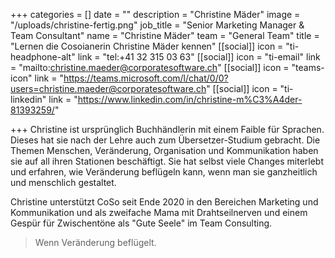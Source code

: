 +++
categories = []
date = ""
description = "Christine Mäder"
image = "/uploads/christine-fertig.png"
job_title = "Senior Marketing Manager & Team Consultant"
name = "Christine Mäder"
team = "General Team"
title = "Lernen die Cosoianerin Christine Mäder kennen"
[[social]]
icon = "ti-headphone-alt"
link = "tel:+41 32 315 03 63"
[[social]]
icon = "ti-email"
link = "mailto:christine.maeder@corporatesoftware.ch"
[[social]]
icon = "teams-icon"
link = "https://teams.microsoft.com/l/chat/0/0?users=christine.maeder@corporatesoftware.ch"
[[social]]
icon = "ti-linkedin"
link = "https://www.linkedin.com/in/christine-m%C3%A4der-81393259/"

+++
Christine ist ursprünglich Buchhändlerin mit einem Faible für Sprachen. Dieses hat sie nach der Lehre auch zum Übersetzer-Studium gebracht. Die Themen Menschen, Veränderung, Organisation und Kommunikation haben sie auf all ihren Stationen beschäftigt. Sie hat selbst viele Changes miterlebt und erfahren, wie Veränderung beflügeln kann, wenn man sie ganzheitlich und menschlich gestaltet.

Christine unterstützt CoSo seit Ende 2020 in den Bereichen Marketing und Kommunikation und als zweifache Mama mit Drahtseilnerven und einem Gespür für Zwischentöne als "Gute Seele" im Team Consulting. 

> Wenn Veränderung beflügelt.